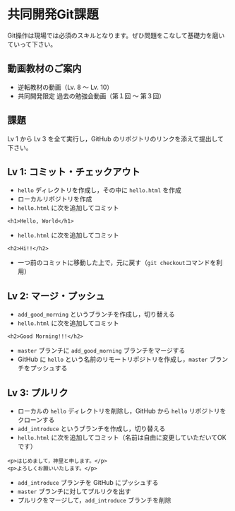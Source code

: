 # 共同開発Git課題
Git操作は現場では必須のスキルとなります。ぜひ問題をこなして基礎力を磨いていって下さい。

## 動画教材のご案内

- 逆転教材の動画（Lv. 8 〜 Lv. 10）
- 共同開発限定 過去の勉強会動画（第１回 〜 第３回）

## 課題

Lv 1 から Lv 3 を全て実行し，GitHub のリポジトリのリンクを添えて提出して下さい。

## Lv 1: コミット・チェックアウト

- `hello` ディレクトリを作成し，その中に `hello.html` を作成
- ローカルリポジトリを作成
- `hello.html` に次を追加してコミット

```
<h1>Hello, World</h1>
```

- `hello.html` に次を追加してコミット

```
<h2>Hi!!</h2>
```

- 一つ前のコミットに移動した上で，元に戻す（`git checkout`コマンドを利用）

## Lv 2: マージ・プッシュ

- `add_good_morning` というブランチを作成し，切り替える
- `hello.html` に次を追加してコミット

```
<h2>Good Morning!!!</h2>
```

- `master` ブランチに `add_good_morning` ブランチをマージする
- GitHub に `hello` という名前のリモートリポジトリを作成し，`master` ブランチをプッシュする

## Lv 3: プルリク

- ローカルの `hello` ディレクトリを削除し，GitHub から `hello` リポジトリをクローンする
- `add_introduce` というブランチを作成し，切り替える
- `hello.html` に次を追加してコミット（名前は自由に変更していただいてOKです）

```
<p>はじめまして，神里と申します。</p>
<p>よろしくお願いいたします。</p>
```

- `add_introduce` ブランチを GitHub にプッシュする
- `master` ブランチに対してプルリクを出す
- プルリクをマージして，`add_introduce` ブランチを削除